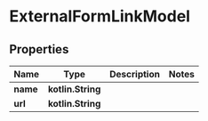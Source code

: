 
# ExternalFormLinkModel

## Properties
| Name | Type | Description | Notes |
| ------------ | ------------- | ------------- | ------------- |
| **name** | **kotlin.String** |  |  |
| **url** | **kotlin.String** |  |  |




